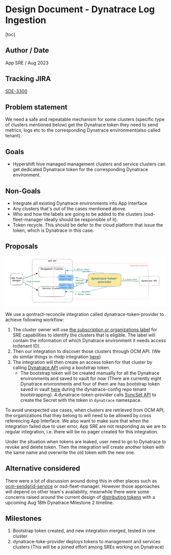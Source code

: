 # Design Document - Dynatrace Log Ingestion

[toc]

## Author / Date

App SRE / Aug 2023

## Tracking JIRA

[SDE-3300](https://issues.redhat.com/browse/SDE-3300)

## Problem statement

We need a safe and repeatable mechanism for some clusters (specific type of clusters mentioned below) get the Dynatrace token they need to send metrics, logs etc to the corresponding Dynatrace environment(also called tenant).

## Goals

* Hypershift hive managed management clusters and service clusters can get dedicated Dynatrace token for the corresponding Dynatrace environment.

## Non-Goals

* Integrate all existing Dynatrace environments into App Interface
* Any clusters that's out of the cases mentioned above.
* Who and how the labels are going to be added to the clusters (osd-fleet-manager ideally should be responsible of it).
* Token recycle. This should be defer to the cloud platform that issue the token, which is Dynatrace in this case. 

## Proposals
![](images/dynatrace-token-provider.png)

We use a qontract-reconcile integration called dynatrace-token-provider to achieve following workflow:

1. The cluster owner will use [the subscription or organizations label](https://service.pages.redhat.com/dev-guidelines/docs/sre-capabilities/framework/ocm-labels/) for SRE capabilities to identify the clusters that is eligible. The label will contain the information of which Dynatrace environment it needs access to(tenant ID). 
2. Then our integration to discover those clusters through OCM API. (We do similar things in rhidp integration [here](https://github.com/app-sre/qontract-reconcile/blob/master/reconcile/rhidp/common.py#L42))
3. The integration will then create an access token for that cluster by calling [Dynatrace API](https://www.dynatrace.com/support/help/dynatrace-api/environment-api/tokens-v2/api-tokens/post-token) using a bootstrap token. 
    * The bootstrap token will be created manually for all the Dynatrace environments and saved to vault for now (There are currently eight Dynatrace environments and four of them are has bootstrap token saved in vault [here](https://vault.devshift.net/ui/vault/secrets/app-sre/list/creds/dynatrace/redhat-aws/bootstrap-api-tokens/) during the dynatrace-config repo tenant bootstrapping).
4.dynatrace-token-provider calls [SyncSet API](https://api.openshift.com/#/default/post_api_clusters_mgmt_v1_clusters__cluster_id__external_configuration_syncsets) to create the Secret with the token in `dynatrace` namespace.

To avoid unexpected use cases, when clusters are retrieved from OCM API, the organizations that they belong to will need to be allowed by cross referencing App Interface. We also want to make sure that when the integration failed due to user error, App SRE are not responding as we are to regular integration, i.e. there will be no pager created for this integration.

Under the situation when tokens are leaked, user need to go to Dynatrace to revoke and delete token. Then the integration will create another token with the same name and overwrite the old token with the new one.

## Alternative considered

There were a lot of discussion around doing this in other places such as [ocm-sendgrid-service](https://gitlab.cee.redhat.com/service/ocm-sendgrid-service) or osd-fleet-manager. However those approaches will depend on other team's availability, meanwhile there were some concerns raised around the current design of [distributing tokens](https://docs.google.com/document/d/1rAPTtEXCz7KQAbXruEkbkkZLa2rHJSlyTAVtnv1GeO4/edit#heading=h.lx1q59w5wz3o) with a upcoming Aug 18th Dynatrace Milestone 2 timeline.


## Milestones
1. Bootstrap token created, and new integration merged, tested in one cluster
2. dynatrace-toke-provider deploys tokens to management and services clusters (This will be a joined effort among SREs working on Dynatrace)